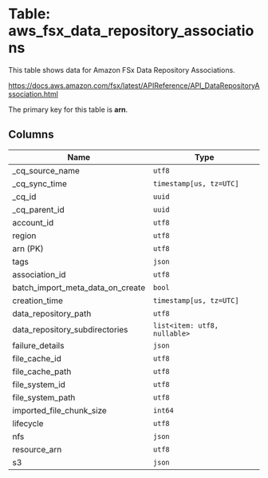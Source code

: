 # Table: aws_fsx_data_repository_associations

This table shows data for Amazon FSx Data Repository Associations.

https://docs.aws.amazon.com/fsx/latest/APIReference/API_DataRepositoryAssociation.html

The primary key for this table is **arn**.

## Columns

| Name          | Type          |
| ------------- | ------------- |
|_cq_source_name|`utf8`|
|_cq_sync_time|`timestamp[us, tz=UTC]`|
|_cq_id|`uuid`|
|_cq_parent_id|`uuid`|
|account_id|`utf8`|
|region|`utf8`|
|arn (PK)|`utf8`|
|tags|`json`|
|association_id|`utf8`|
|batch_import_meta_data_on_create|`bool`|
|creation_time|`timestamp[us, tz=UTC]`|
|data_repository_path|`utf8`|
|data_repository_subdirectories|`list<item: utf8, nullable>`|
|failure_details|`json`|
|file_cache_id|`utf8`|
|file_cache_path|`utf8`|
|file_system_id|`utf8`|
|file_system_path|`utf8`|
|imported_file_chunk_size|`int64`|
|lifecycle|`utf8`|
|nfs|`json`|
|resource_arn|`utf8`|
|s3|`json`|
